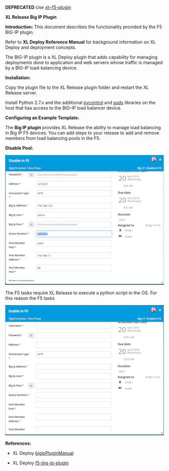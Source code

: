 **DEPRECATED** Use [xlr-f5-plugin](https://github.com/xebialabs-community/xlr-f5-plugin)

**XL Release Big IP Plugin**

**Introduction:**
This document describes the functionality provided by the F5 BIG-IP plugin.

Refer to **XL Deploy Reference Manual** for background information on XL Deploy and deployment concepts.

The BIG-IP plugin is a XL Deploy plugin that adds capability for managing deployments done to application and web servers whose traffic is managed by a BIG-IP load-balancing device.


**Installation:**

Copy the plugin file to the XL Release plugin folder and restart the XL Release server. 

Install Python 2.7.x and the additional [pycontrol](https://pypi.python.org/pypi/pycontrol) and [suds](https://pypi.python.org/pypi/suds) libraries on the host that has access to the BIG-IP load balancer device.


**Configuring an Example Template:**

The **Big IP plugin** provides XL Release the ability to manage load balancing in Big IP F5 devices.  You can add steps to your release to add and remove members from load balancing pools in the F5.

**Disable Pool:**

![image](images/DisablePool.png)
 
The F5 tasks require XL Release to execute a python script in the OS.  For this reason the F5 tasks

![image](images/EnablePool.png) 
 

**References:**

* XL Deploy [bigipPluginManual](https://docs.xebialabs.com/xl-deploy-bigip-plugin/4.0.x/bigipPluginManual.html)

* XL Deploy [f5-big-ip-plugin](https://docs.xebialabs.com/xl-deploy/concept/f5-big-ip-plugin.html)

